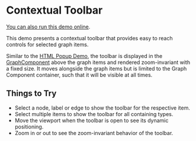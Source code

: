 <!--
 //////////////////////////////////////////////////////////////////////////////
 // @license
 // This demo file is part of yFiles for HTML 2.3.0.3.
 // Use is subject to license terms.
 //
 // Copyright (c) 2000-2020 by yWorks GmbH, Vor dem Kreuzberg 28,
 // 72070 Tuebingen, Germany. All rights reserved.
 //
 //////////////////////////////////////////////////////////////////////////////
-->
# Contextual Toolbar

[You can also run this demo online](https://live.yworks.com/demos/view/contextualtoolbar/index.html).

This demo presents a contextual toolbar that provides easy to reach controls for selected graph items.

Similar to the [HTML Popup Demo](../../view/htmlpopup/index.html), the toolbar is displayed in the [GraphComponent](https://docs.yworks.com/yfileshtml/#/api/GraphComponent) above the graph items and rendered zoom-invariant with a fixed size. It moves alongside the graph items but is limited to the Graph Component container, such that it will be visible at all times.

## Things to Try

- Select a node, label or edge to show the toolbar for the respective item.
- Select multiple items to show the toolbar for all containing types.
- Move the viewport when the toolbar is open to see its dynamic positioning.
- Zoom in or out to see the zoom-invariant behavior of the toolbar.
